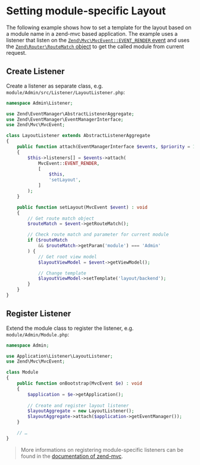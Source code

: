 # Setting module-specific Layout

The following example shows how to set a template for the layout based on a
module name in a zend-mvc based application. The example uses a listener that
listen on the
[`Zend\Mvc\MvcEvent::EVENT_RENDER` event](https://docs.zendframework.com/zend-mvc/mvc-event/#mvceventevent_render-render)
and uses the
[`Zend\Router\RouteMatch` object](https://docs.zendframework.com/zend-mvc/routing/#routing)
to get the called module from current request.

## Create Listener

Create a listener as separate class, e.g.
`module/Admin/src/Listener/LayoutListener.php`:

```php
namespace Admin\Listener;

use Zend\EventManager\AbstractListenerAggregate;
use Zend\EventManager\EventManagerInterface;
use Zend\Mvc\MvcEvent;

class LayoutListener extends AbstractListenerAggregate
{
    public function attach(EventManagerInterface $events, $priority = 1)
    {
        $this->listeners[] = $events->attach(
            MvcEvent::EVENT_RENDER,
            [
                $this,
                'setLayout',
            ]
        );
    }

    public function setLayout(MvcEvent $event) : void
    {
        // Get route match object
        $routeMatch = $event->getRouteMatch();

        // Check route match and parameter for current module
        if ($routeMatch
            && $routeMatch->getParam('module') === 'Admin'
        ) {
            // Get root view model
            $layoutViewModel = $event->getViewModel();

            // Change template
            $layoutViewModel->setTemplate('layout/backend');
        }
    }
}
```

## Register Listener

Extend the module class to register the listener, e.g.
`module/Admin/Module.php`:

```php
namespace Admin;

use Application\Listener\LayoutListener;
use Zend\Mvc\MvcEvent;

class Module
{
    public function onBootstrap(MvcEvent $e) : void
    {
        $application = $e->getApplication();
        
        // Create and register layout listener
        $layoutAggregate = new LayoutListener();
        $layoutAggregate->attach($application->getEventManager());
    }

    // …
}
```

> More informations on registering module-specific listeners can be found in the 
> [documentation of zend-mvc](https://docs.zendframework.com/zend-mvc/examples/#registering-module-specific-listeners).
